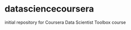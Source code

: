 datasciencecoursera
===================

initial repository for Coursera Data Scientist Toolbox course
